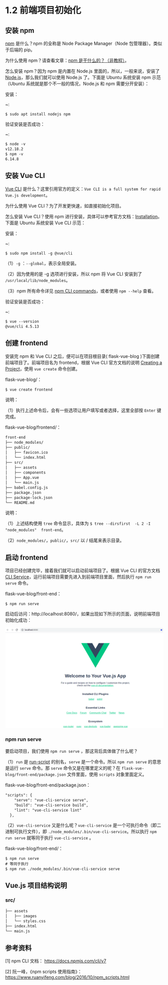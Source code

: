 # 1.2 前端项目初始化

## 安装 npm

[npm](https://www.npmjs.com/) 是什么？npm 的全称是 Node Package Manager（Node 包管理器）。类似于后端的 pip。

为什么使用 npm？请查看文章：[npm 是干什么的？（非教程）](https://zhuanlan.zhihu.com/p/24357770)。

怎么安装 npm？因为 npm 是内置在 Node.js 里面的，所以，一般来说，安装了  [Node.js](https://nodejs.org/en/download/)，那么我们就可以使用 Node.js 了。下面是 Ubuntu 系统安装 npm 示范（Ubuntu 系统就是那个不一般的情况，Node.js 和 npm 需要分开安装）：

安装：

~:

```
$ sudo apt install nodejs npm
```

验证安装是否成功：

~:

```
$ node -v
v12.18.2
$ npm -v
6.14.8
```

## 安装 Vue CLI

[Vue CLI](https://cli.vuejs.org/guide/) 是什么？这里引用官方的定义：`Vue CLI is a full system for rapid Vue.js development`。

为什么使用 Vue CLI？为了开发更快速，如直接初始化项目。

怎么安装 Vue CLI？使用 npm 进行安装，具体可以参考官方文档：[Installation](https://cli.vuejs.org/guide/installation.html)。下面是 Ubuntu 系统安装 Vue CLI 示范：

安装：

~:

```
$ sudo npm install -g @vue/cli
```

（1）`-g` ：`--global`，表示全局安装。

（2）因为使用的是 -g 选项进行安装，所以 npm 将 Vue CLI 安装到了 `/usr/local/lib/node_modules`。

（3）npm 所有命令详见 [npm CLI commands](https://docs.npmjs.com/cli/v7/commands)，或者使用 `npm --help` 查看。

验证安装是否成功：

~:

```
$ vue --version
@vue/cli 4.5.13
```

## 创建 frontend

安装完 npm 和 Vue CLI 之后，便可以在项目根目录( flask-vue-blog )下面创建前端项目了。前端项目名为 frontend，根据 Vue CLI 官方文档的说明 [Creating a Project](https://cli.vuejs.org/guide/creating-a-project.html#vue-create)，使用 `vue create` 命令创建。

flask-vue-blog/：

```
$ vue create frontend
```

说明：

（1）执行上述命令后，会有一些选项让用户填写或者选择，这里全部按 `Enter` 键完成。

flask-vue-blog/frontend/：

```
front-end
├── node_modules/
├── public/
│   ├── favicon.ico
│   └── index.html
├── src/
│   ├── assets
│   ├── components
│   ├── App.vue
│   └── main.js
├── babel.config.js
├── package.json
├── package-lock.json
└── README.md
```

说明：

（1）上述结构使用 `tree` 命令显示，具体为 `$ tree --dirsfirst  -L 2 -I "node_modules"  front-end`。

（2）`node_modules/`，`public/`，`src/` 以 /  结尾来表示目录。

## 启动 frontend

项目已经创建完毕，接着我们就可以启动前端项目了。根据 Vue CLI 的官方文档  [CLI Service](https://cli.vuejs.org/guide/cli-service.html#using-the-binary)，运行前端项目需要先进入到前端项目里面，然后执行 `npm run serve` 命令。

flask-vue-blog/front-end：

```
$ npm run serve
```

启动后访问：http://localhost:8080/，如果出现如下所示的页面，说明前端项目初始化成功：

![](../images/01_VUE启动首页.png)



### npm run serve

要启动项目，我们使用 `npm run serve` ，那这背后具体做了什么呢？

（1）`run` 是 [run-script](https://docs.npmjs.com/cli/v7/commands/npm-run-script) 的别名，`serve` 是一个命令。所以  `npm run serve`  的意思是运行 `serve` 命令。那 `serve` 命令又是在哪里定义的呢？在 `flask-vue-blog/front-end/package.json` 文件里面，使用 `scripts` 对象里面定义。

flask-vue-blog/front-end/package.json：

```
"scripts": {
    "serve": "vue-cli-service serve",
    "build": "vue-cli-service build",
    "lint": "vue-cli-service lint"
  },
```

（2）`vue-cli-service` 又是什么呢？`vue-cli-service` 是一个可执行命令（即二进制可执行文件），即 `./node_modules/.bin/vue-cli-service`。所以执行 `npm run serve`  就等同于执行 `vue-cli-service` 。

flask-vue-blog/front-end/：

```
$ npm run serve
# 等同于执行
$ npm run ./node_modules/.bin/vue-cli-service serve
```

## Vue.js 项目结构说明

### src/

```
├── assets
│   ├── images
│   └── styles.css
├── index.html
└── main.js
```

## 参考资料

[1] npm CLI 文档： https://docs.npmjs.com/cli/v7

[2] 阮一峰，《npm scripts 使用指南》：https://www.ruanyifeng.com/blog/2016/10/npm_scripts.html

